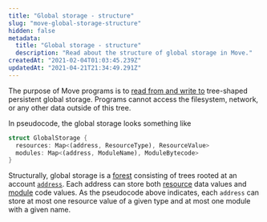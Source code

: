 ```yaml
---
title: "Global storage - structure"
slug: "move-global-storage-structure"
hidden: false
metadata: 
  title: "Global storage - structure"
  description: "Read about the structure of global storage in Move."
createdAt: "2021-02-04T01:03:45.239Z"
updatedAt: "2021-04-21T21:34:49.291Z"
---
```

The purpose of Move programs is to [read from and write to](doc:move-global-storage-operators) tree-shaped persistent global storage. Programs cannot access the filesystem, network, or any other data outside of this tree.

In pseudocode, the global storage looks something like

```rust
struct GlobalStorage {
  resources: Map<(address, ResourceType), ResourceValue>
  modules: Map<(address, ModuleName), ModuleBytecode>
}
```

Structurally, global storage is a [forest](https://en.wikipedia.org/wiki/Tree_(graph_theory)) consisting of trees rooted at an account [`address`](doc:move-primitives-address). Each address can store both [resource](doc:move-basics-structs-and-resources) data values and [module](doc:move-modules-and-scripts) code values. As the pseudocode above indicates, each `address` can store at most one resource value of a given type and at most one module with a given name.